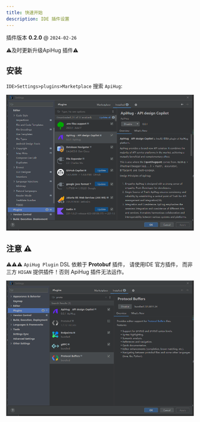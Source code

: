 ```yaml
---
title: 快速开始
description: IDE 插件设置
---
```


插件版本 **0.2.0**  @ `2024-02-26`

⚠️及时更新升级ApiHug 插件⚠️

## 安装

`IDE>Settings>plugins>Marketplace` 搜索  `ApiHug`:

![ApiHug plugins install from IDE](../public/image/idea/000_install.png)

## 注意 ⚠️

⚠️⚠️⚠️ `ApiHug Plugin` DSL 依赖于 **Protobuf** 插件， 请使用IDE 官方插件， 而非 三方 `HIGAN` 提供插件！否则 ApiHug 插件无法运作。

![ApiHug plugin compatible](../public/image/idea/000_install_01.png)
